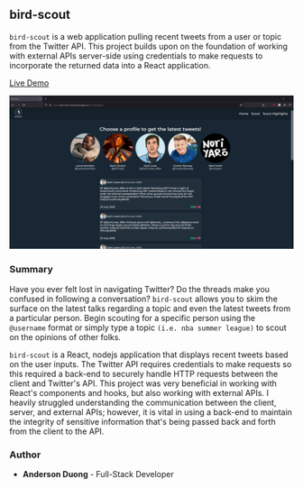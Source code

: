 ## bird-scout

`bird-scout` is a web application pulling recent tweets from a user or topic from the Twitter API. This project builds upon on the foundation of working with external APIs server-side using credentials to make requests to incorporate the returned data into a React application.

[Live Demo](https://react-bird-scout.herokuapp.com/)

![demo-screenshot](./demo-screenshot.png)

### Summary

Have you ever felt lost in navigating Twitter? Do the threads make you confused in following a conversation? `bird-scout` allows you to skim the surface on the latest talks regarding a topic and even the latest tweets from a particular person. Begin scouting for a specific person using the `@username` format or simply type a topic `(i.e. nba summer league)` to scout on the opinions of other folks.

`bird-scout` is a React, nodejs application that displays recent tweets based on the user inputs. The Twitter API requires credentials to make requests so this required a back-end to securely handle HTTP requests between the client and Twitter's API. This project was very beneficial in working with React's components and hooks, but also working with external APIs. I heavily struggled understanding the communication between the client, server, and external APIs; however, it is vital in using a back-end to maintain the integrity of sensitive information that's being passed back and forth from the client to the API.

### Author

* **Anderson Duong** - Full-Stack Developer